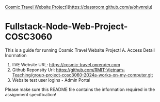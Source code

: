 [Cosmic Travel Website Project](https://classroom.github.com/assets/deadline-readme-button-24ddc0f5d75046c5622901739e7c5dd533143b0c8e959d652212380cedb1ea36.svg)](https://classroom.github.com/a/ohvnreiu)
# Fullstack-Node-Web-Project-COSC3060
This is a guide for running Cosmic Travel Website Project!
A. Access Detail Ìnormation
 1. lIVE Website URL: https://cosmic-travel.onrender.com
 2. Github Reponsity Url: https://github.com/RMIT-Vietnam-Teaching/group-project-cosc3060-2024a-works-on-my-computer.git
 3. Website test user logins - Admin Portal

Please make sure this README file contains the information required in the assignment specification!

